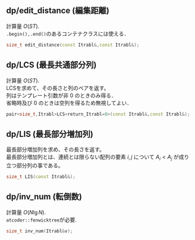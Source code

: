 ## dp/edit_distance (編集距離)
計算量 $O(ST)$.  
`.begin(),.end()`のあるコンテナクラスには使える．
```C++
size_t edit_distance(const Itrabl&,const Itrabl&);
```
## dp/LCS (最長共通部分列)
計算量 $O(ST)$.  
LCSを求めて、その長さと列のペアを返す。  
列はテンプレート引数が非 $0$ のときのみ得る．  
省略時及び $0$ のときは空列を得るため無視してよい．
```C++
pair<size_t,Itrabl>LCS<return_Itrabl=0>(const Itrabl&,const Itrabl&);
```
## dp/LIS (最長部分増加列)
最長部分増加列を求め、その長さを返す。  
最長部分増加列とは、連続とは限らない配列の要素 $i,j$ について $A_i < A_j$ が成り立つ部分列の事である。
```C++
size_t LIS(const Itrabl&);
```
## dp/inv_num (転倒数)
計算量 $O(N\lg N)$.  
`atcoder::fenwicktree`が必要.  
```C++
size_t inv_num(Itrabl&v);
```

